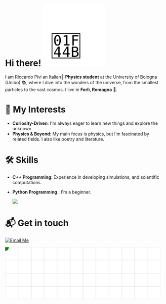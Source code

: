 # Hi there! ![Animated Hand](hand.svg)  
I am Riccardo Pivi an Italian🤌 **Physics student** at the University of Bologna (Unibo) 📚, where I dive into the wonders of the universe, from the smallest particles to the vast cosmos. I live in **Forlì, Romagna** 🐓.

# 🌱 My Interests
- **Curiosity-Driven**: I'm always eager to learn new things and explore the unknown.
- **Physics & Beyond**: My main focus is physics, but I'm fascinated by related fields. I also like poetry and literature.

# 🛠️ Skills
- **C++ Programming**: Experience in developing simulations, and scientific computations.
- **Python Programming** : I'm a beginner.

  <a href="https://github.com/anuraghazra/github-readme-stats">
  <img width=50.3% src="https://github-readme-stats.vercel.app/api/top-langs/?username=rpivi&theme=dark&layout=donut&langs_count=7&hide=tex" /></a>

# 📬 Get in touch

[![Email Me](https://img.shields.io/badge/Email%20Me-orange)](mailto:riccardo.pivi@studio.unibo.it)

  ![Snake](snake.svg)
<!--
**rpivi/rpivi** is a ✨ _special_ ✨ repository because its `README.md` (this file) appears on your GitHub profile.
-->
